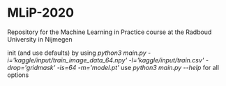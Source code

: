 # MLiP-2020
Repository for the Machine Learning in Practice course at the Radboud University in Nijmegen

init (and use defaults) by using *python3 main.py -i='kaggle/input/train_image_data_64.npy' -l='kaggle/input/train.csv' -drop='gridmask' -is=64 -m='model.pt'*
use *python3 main.py --help* for all options
